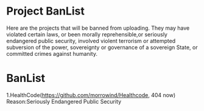 # Project BanList

Here are the projects that will be banned from uploading. They may have violated certain laws, or been morally reprehensible,or seriously endangered public security, involved violent terrorism or attempted subversion of the power, sovereignty or governance of a sovereign State, or committed crimes against humanity.

# BanList
1.HealthCode(https://github.com/morrowind/Healthcode, 404 now)
Reason:Seriously Endangered Public Security
